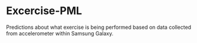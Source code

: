 # Excercise-PML
Predictions about what exercise is being performed based on data collected from accelerometer within Samsung Galaxy.
